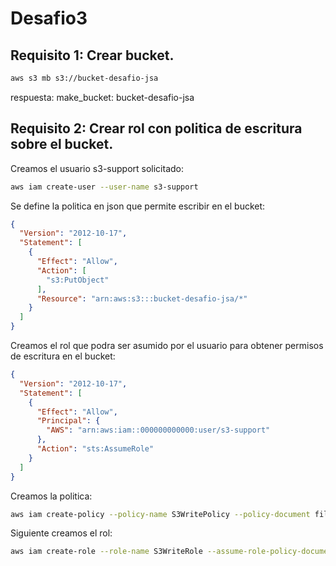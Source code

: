 # Desafio3

## Requisito 1: Crear bucket.
```bash
aws s3 mb s3://bucket-desafio-jsa
```
respuesta:
make_bucket: bucket-desafio-jsa

## Requisito 2: Crear rol con politica de escritura sobre el bucket.
Creamos el usuario s3-support solicitado:
```bash
aws iam create-user --user-name s3-support
```
Se define la politica en json que permite escribir en el bucket:
```json
{
  "Version": "2012-10-17",
  "Statement": [
    {
      "Effect": "Allow",
      "Action": [
        "s3:PutObject"
      ],
      "Resource": "arn:aws:s3:::bucket-desafio-jsa/*"
    }
  ]
}
```
Creamos el rol que podra ser asumido por el usuario para obtener permisos de escritura en el bucket:
```json
{
  "Version": "2012-10-17",
  "Statement": [
    {
      "Effect": "Allow",
      "Principal": {
        "AWS": "arn:aws:iam::000000000000:user/s3-support"
      },
      "Action": "sts:AssumeRole"
    }
  ]
}
```
Creamos la politica:
```bash
aws iam create-policy --policy-name S3WritePolicy --policy-document file://s3_write_policy.json
```
Siguiente creamos el rol:
```bash
aws iam create-role --role-name S3WriteRole --assume-role-policy-document file://trust_policy.json
```

